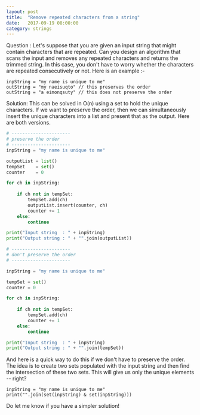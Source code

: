```yaml
---
layout: post
title:  "Remove repeated characters from a string"
date:   2017-09-19 08:00:00
category: strings
---
```


Question : Let's suppose that you are given an input string that might contain characters that are repeated. Can you design an algorithm that scans the input and removes any repeated characters and returns the trimmed string. In this case, you don't have to worry whether the characters are repeated consecutively or not. Here is an example :-
```
inpString = "my name is unique to me"
outString = "my naeisuqto" // this preserves the order
outString = "a eimonqsuty" // this does not preserve the order
```

Solution: This can be solved in O(n) using a set to hold the unique characters. If we want to preserve the order, then we can simultaneously insert the unique characters into a list and present that as the output. Here are both versions. 

```python
# ----------------------
# preserve the order
# ----------------------
inpString = "my name is unique to me"

outputList = list()
tempSet    = set()
counter    = 0

for ch in inpString:
    
    if ch not in tempSet:
        tempSet.add(ch)
        outputList.insert(counter, ch)
        counter += 1
    else:
        continue

print("Input string  : " + inpString)
print("Output string : " + "".join(outputList))
```



```python
# ----------------------
# don't preserve the order
# ----------------------

inpString = "my name is unique to me"

tempSet = set()
counter = 0

for ch in inpString:
    
    if ch not in tempSet:
        tempSet.add(ch)
        counter += 1
    else:
        continue

print("Input string  : " + inpString)
print("Output string : " + "".join(tempSet))
```


And here is a quick way to do this if we don't have to preserve the order. The idea is to create two sets populated with the input string and then find the intersection of these two sets. This will give us only the unique elements -- right?

```
inpString = "my name is unique to me"
print("".join(set(inpString) & set(inpString)))
```

Do let me know if you have a simpler solution! 